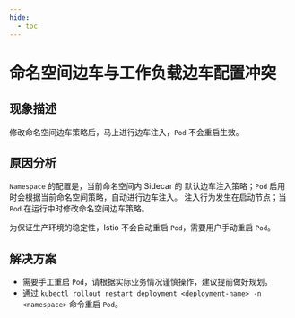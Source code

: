 ```yaml
---
hide:
  - toc
---
```


# 命名空间边车与工作负载边车配置冲突

## 现象描述

修改命名空间边车策略后，马上进行边车注入，`Pod` 不会重启生效。

## 原因分析

`Namespace` 的配置是，当前命名空间内 Sidecar 的 默认边车注入策略；`Pod` 启用时会根据当前命名空间策略，自动进行边车注入。
注入行为发生在启动节点；当 `Pod` 在运行中时修改命名空间边车策略。

为保证生产环境的稳定性，Istio 不会自动重启 `Pod`，需要用户手动重启 `Pod`。

## 解决方案

* 需要手工重启 `Pod`，请根据实际业务情况谨慎操作，建议提前做好规划。
* 通过 `kubectl rollout restart deployment <deployment-name> -n <namespace>` 命令重启 `Pod`。
